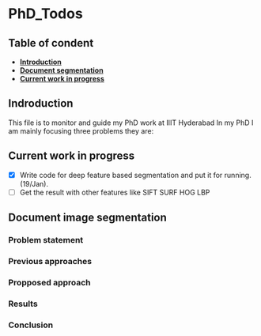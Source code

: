 # PhD_Todos

## Table of condent
* **[Introduction](#introduction)**
* **[Document segmentation](#document-image-segmentation)**
* **[Current work in progress](#current-work-in-progress)**

## Indroduction

This file is to monitor and guide my PhD work at IIIT Hyderabad
In my PhD I am mainly focusing three problems they are:

## Current work in progress

- [x] Write code for deep feature based segmentation and put it for running.(19/Jan).
- [ ] Get the result with other features like SIFT SURF HOG LBP 

## Document image segmentation

### Problem statement

### Previous approaches

### Propposed approach

### Results

### Conclusion




